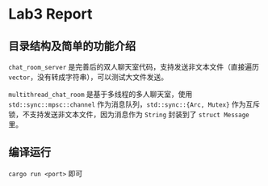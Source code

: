 # Lab3 Report

## 目录结构及简单的功能介绍

`chat_room_server` 是完善后的双人聊天室代码，支持发送非文本文件（直接遍历 `vector`，没有转成字符串），可以测试大文件发送。

`multithread_chat_room` 是基于多线程的多人聊天室，使用 `std::sync::mpsc::channel` 作为消息队列，`std::sync::{Arc, Mutex}` 作为互斥锁，不支持发送非文本文件，因为消息作为 `String` 封装到了 `struct Message` 里。

## 编译运行

`cargo run <port>` 即可